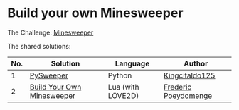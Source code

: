# Build your own Minesweeper

The Challenge: [Minesweeper](https://codingchallenges.fyi/challenges/challenge-minesweeper/)


The shared solutions:

| No. | Solution                                                 | Language | Author                                              |
|-----|----------------------------------------------------------|----------|-----------------------------------------------------|
| 1   | [PySweeper](https://github.com/Kingcitaldo125/PySweeper) | Python   | [Kingcitaldo125](https://github.com/Kingcitaldo125) |
| 2   | [Build Your Own Minesweeper](https://gitlab.com/dyno64100/coding-challenges/-/tree/Minesweeper/lua/Minesweeper.lua?ref_type=tags) | Lua (with LÖVE2D) | [Frederic Poeydomenge](https://gitlab.com/dyno64100) |
